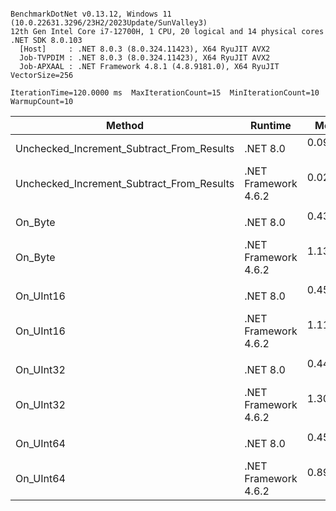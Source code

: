 ```

BenchmarkDotNet v0.13.12, Windows 11 (10.0.22631.3296/23H2/2023Update/SunValley3)
12th Gen Intel Core i7-12700H, 1 CPU, 20 logical and 14 physical cores
.NET SDK 8.0.103
  [Host]     : .NET 8.0.3 (8.0.324.11423), X64 RyuJIT AVX2
  Job-TVPDIM : .NET 8.0.3 (8.0.324.11423), X64 RyuJIT AVX2
  Job-APXAAL : .NET Framework 4.8.1 (4.8.9181.0), X64 RyuJIT VectorSize=256

IterationTime=120.0000 ms  MaxIterationCount=15  MinIterationCount=10
WarmupCount=10

```

| Method                                    | Runtime              |      Mean |     Error |    StdDev | Ratio | RatioSD |
|-------------------------------------------|----------------------|----------:|----------:|----------:|------:|--------:|
| Unchecked_Increment_Subtract_From_Results | .NET 8.0             | 0.0960 ns | 0.0430 ns | 0.0402 ns |  1.00 |    0.00 |
| Unchecked_Increment_Subtract_From_Results | .NET Framework 4.6.2 | 0.0215 ns | 0.0190 ns | 0.0137 ns |  0.28 |    0.32 |
|                                           |                      |           |           |           |       |         |
| On_Byte                                   | .NET 8.0             | 0.4353 ns | 0.0270 ns | 0.0160 ns |  1.00 |    0.00 |
| On_Byte                                   | .NET Framework 4.6.2 | 1.1316 ns | 0.0415 ns | 0.0324 ns |  2.60 |    0.12 |
|                                           |                      |           |           |           |       |         |
| On_UInt16                                 | .NET 8.0             | 0.4564 ns | 0.0372 ns | 0.0310 ns |  1.00 |    0.00 |
| On_UInt16                                 | .NET Framework 4.6.2 | 1.1139 ns | 0.0505 ns | 0.0473 ns |  2.46 |    0.20 |
|                                           |                      |           |           |           |       |         |
| On_UInt32                                 | .NET 8.0             | 0.4456 ns | 0.0335 ns | 0.0262 ns |  1.00 |    0.00 |
| On_UInt32                                 | .NET Framework 4.6.2 | 1.3002 ns | 0.0291 ns | 0.0193 ns |  2.96 |    0.18 |
|                                           |                      |           |           |           |       |         |
| On_UInt64                                 | .NET 8.0             | 0.4591 ns | 0.0324 ns | 0.0234 ns |  1.00 |    0.00 |
| On_UInt64                                 | .NET Framework 4.6.2 | 0.8951 ns | 0.0394 ns | 0.0261 ns |  1.96 |    0.09 |
